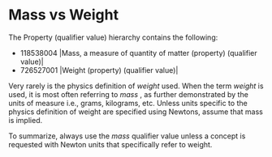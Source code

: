 # Mass vs Weight

The Property (qualifier value) hierarchy contains the following:

  * 118538004 |Mass, a measure of quantity of matter (property) (qualifier value)|
  * 726527001 |Weight (property) (qualifier value)|

Very rarely is the physics definition of  _weight_ used. When the term  _weight_ is used, it is most often referring to  _mass_ , as further demonstrated by the units of measure i.e., grams, kilograms, etc. Unless units specific to the physics definition of weight are specified using Newtons, assume that mass is implied.

To summarize, always use the  _mass_ qualifier value unless a concept is requested with Newton units that specifically refer to weight.
